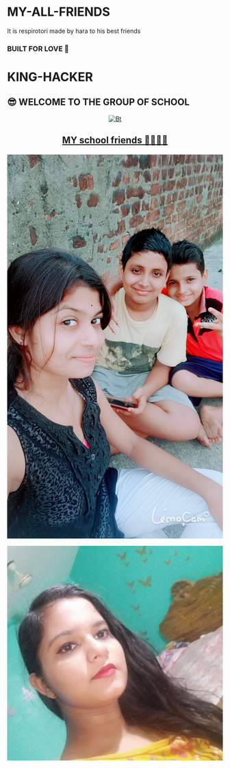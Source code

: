 # MY-ALL-FRIENDS
It is respirotori made by hara to his best friends
### BUILT FOR LOVE 🖤
# KING-HACKER
## 😎 WELCOME TO THE GROUP OF SCHOOL 
<p align="center"><a href="https://github.com/haraprasadhota"><img src="https://github.com/haraprasadhota/KING-HACKER/blob/master/school.jpg" alt="Bt">
  
## <p align="center"> MY school friends 🤗🤗😍😍
  
<p align="center"><a href="https://github.com/haraprasadhota"><img src="https://github.com/alokprus/kp/blob/master/hara.jpg" alt="Bt">
</p>

<p align="center"><a href="https://github.com/haraprasadhota"><img src="https://github.com/alokprus/kp/blob/master/ananya.jpg" alt="Bt">
</p>

